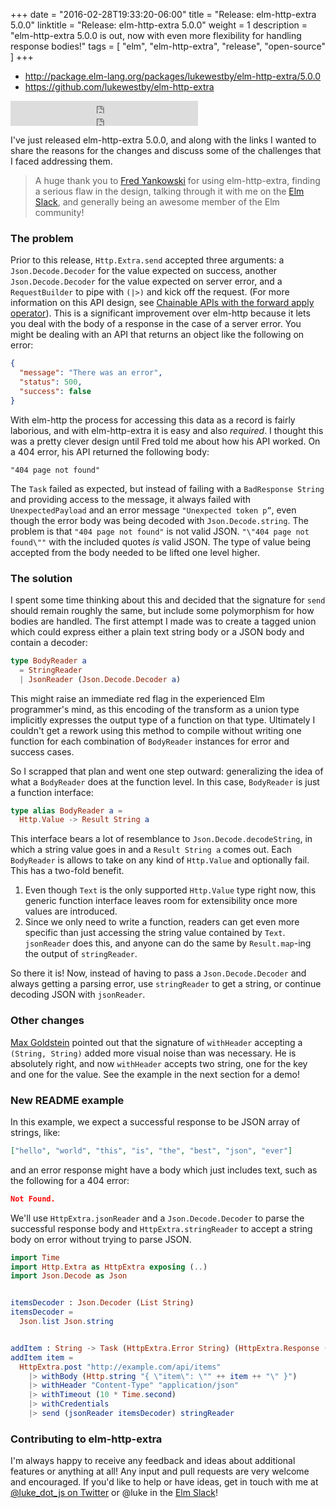 +++
date = "2016-02-28T19:33:20-06:00"
title = "Release: elm-http-extra 5.0.0"
linktitle = "Release: elm-http-extra 5.0.0"
weight = 1
description = "elm-http-extra 5.0.0 is out, now with even more flexibility for handling response bodies!"
tags = [
  "elm",
  "elm-http-extra",
  "release",
  "open-source"
]
+++

- http://package.elm-lang.org/packages/lukewestby/elm-http-extra/5.0.0
- https://github.com/lukewestby/elm-http-extra


<iframe src="http://ghbtns.com/github-btn.html?user=lukewestby&repo=elm-http-extra&type=star&count=true" frameborder="0" scrolling="0" height="20px"></iframe><br/><iframe src="http://ghbtns.com/github-btn.html?user=lukewestby&repo=elm-http-extra&type=fork&count=true" frameborder="0" scrolling="0" height="20px"></iframe>

I've just released elm-http-extra 5.0.0, and along with the links I wanted to
share the reasons for the changes and discuss some of the challenges that I
faced addressing them.

> A huge thank you to [Fred Yankowski](https://twitter.com/fredcy) for using
  elm-http-extra, finding a serious flaw in the design, talking through
  it with me on the [Elm Slack](http://elmlang.herokuapp.com), and
  generally being an awesome member of the Elm community!

### The problem

Prior to this release, `Http.Extra.send` accepted three arguments: a
`Json.Decode.Decoder` for the value expected on success, another
`Json.Decode.Decoder` for the value expected on server error, and a
`RequestBuilder` to pipe with `(|>)` and kick off the request. (For more
information on this API design, see [Chainable APIs with the forward apply operator](/chainable-apis-with-forward-apply)). This is a significant
improvement over elm-http because it lets you deal with the body of a response
in the case of a server error. You might be dealing with an API that returns an
object like the following on error:

```json
{
  "message": "There was an error",
  "status": 500,
  "success": false
}
```

With elm-http the process for accessing this data as a record is fairly
laborious, and with elm-http-extra it is easy and also _required_. I thought
this was a pretty clever design until Fred told me about how his API worked. On
a 404 error, his API returned the following body:

```
"404 page not found"
```

The `Task` failed as expected, but instead of failing with a
`BadResponse String` and providing access to the message, it always failed with
`UnexpectedPayload` and an error message `"Unexpected token p”`, even though
the error body was being decoded with `Json.Decode.string`. The problem is that
`"404 page not found"` is not valid JSON. `"\"404 page not found\""` with the
included quotes _is_ valid JSON. The type of value being accepted from the body
needed to be lifted one level higher.

### The solution

I spent some time thinking about this and decided that the signature for `send`
should remain roughly the same, but include some polymorphism for how bodies are
handled. The first attempt I made was to create a tagged union which could
express either a plain text string body or a JSON body and contain a decoder:

```elm
type BodyReader a
  = StringReader
  | JsonReader (Json.Decode.Decoder a)
```

This might raise an immediate red flag in the experienced Elm programmer's mind,
as this encoding of the transform as a union type implicitly expresses the
output type of a function on that type. Ultimately I couldn't get a rework using
this method to compile without writing one function for each combination of
`BodyReader` instances for error and success cases.

So I scrapped that plan and went one step outward: generalizing the idea of what
a `BodyReader` does at the function level. In this case, `BodyReader` is just a
function interface:

```elm
type alias BodyReader a =
  Http.Value -> Result String a
```

This interface bears a lot of resemblance to `Json.Decode.decodeString`, in
which a string value goes in and a `Result String a` comes out. Each
`BodyReader` is allows to take on any kind of `Http.Value` and optionally fail.
This has a two-fold benefit.

1. Even though `Text` is the only supported `Http.Value` type right now, this
generic function interface leaves room for extensibility once more values are
introduced.
2. Since we only need to write a function, readers can get even more specific
than just accessing the string value contained by `Text`. `jsonReader` does
this, and anyone can do the same by `Result.map`-ing the output of
`stringReader`.

So there it is! Now, instead of having to pass a `Json.Decode.Decoder` and
always getting a parsing error, use `stringReader` to get a string, or continue
decoding JSON with `jsonReader`.

### Other changes

[Max Goldstein](https://twitter.com/maxgoldst) pointed out that the signature of
`withHeader` accepting a `(String, String)` added more visual noise than was
necessary. He is absolutely right, and now `withHeader` accepts two string, one
for the key and one for the value. See the example in the next section for a
demo!

### New README example

In this example, we expect a successful response to be JSON array of strings,
like:

```json
["hello", "world", "this", "is", "the", "best", "json", "ever"]
```

and an error response might have a body which just includes text, such as the
following for a 404 error:

```json
Not Found.
```

We'll use `HttpExtra.jsonReader` and a `Json.Decode.Decoder` to parse the
successful response body and `HttpExtra.stringReader` to accept a string
body on error without trying to parse JSON.

```elm
import Time
import Http.Extra as HttpExtra exposing (..)
import Json.Decode as Json


itemsDecoder : Json.Decoder (List String)
itemsDecoder =
  Json.list Json.string


addItem : String -> Task (HttpExtra.Error String) (HttpExtra.Response (List String))
addItem item =
  HttpExtra.post "http://example.com/api/items"
    |> withBody (Http.string "{ \"item\": \"" ++ item ++ "\" }")
    |> withHeader "Content-Type" "application/json"
    |> withTimeout (10 * Time.second)
    |> withCredentials
    |> send (jsonReader itemsDecoder) stringReader
```

### Contributing to elm-http-extra

I'm always happy to receive any feedback and ideas about additional features or
anything at all! Any input and pull requests are very welcome and encouraged. If
you'd like to help or have ideas, get in touch with me at [@luke_dot_js on
Twitter](https://twitter.com/luke_dot_js) or @luke in the [Elm Slack](http://elmlang.herokuapp.com)!

